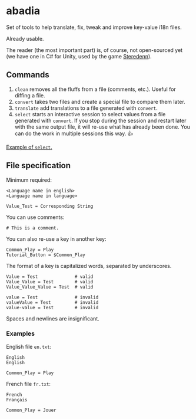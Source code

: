 # abadia

Set of tools to help translate, fix, tweak and improve key-value i18n files.

Already usable.

The reader (the most important part) is, of course, not open-sourced yet (we have one in C# for Unity, used by the game [Steredenn](http://steredenn.pixelnest.io/)).

## Commands

1. `clean` removes all the fluffs from a file (comments, etc.). Useful for diffing a file.
2. `convert` takes two files and create a special file to compare them later.
3. `translate` add translations to a file generated with `convert`.
4. `select` starts an interactive session to select values from a file generated with `convert`. If you stop during the session and restart later with the same output file, it will re-use what has already been done. You can do the work in multiple sessions this way. 👍

[Example of `select`.](./docs/select.mp4)

## File specification

Minimum required:

```
<Language name in english>
<Language name in language>

Value_Test = Corresponding String
```

You can use comments:

```
# This is a comment.
```

You can also re-use a key in another key:

```
Common_Play = Play
Tutorial_Button = $Common_Play
```

The format of a key is capitalized words, separated by underscores.

```
Value = Test              # valid
Value_Value = Test        # valid
Value_Value_Value = Test  # valid

value = Test              # invalid
valueValue = Test         # invalid
value-value = Test        # invalid
```

Spaces and newlines are insignificant.

### Examples

English file `en.txt`:

```
English
English

Common_Play = Play
```

French file `fr.txt`:

```
French
Français

Common_Play = Jouer
```
